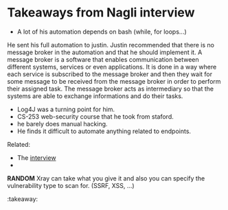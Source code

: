 # Takeaways from Nagli interview 

- A lot of his automation depends on bash (while, for loops...) 
  
He sent his full automation to justin. Justin recommended that there is no message broker in the automation and that he should implement it. A message broker is a software that enables communication between different systems, services or even applications. It is done in a way where each service is subscribed to the message broker and then they wait for some message to be received from the message broker in order to perform their assigned task. The message broker acts as intermediary so that the systems are able to exchange informations and do their tasks.

- Log4J was a turning point for him.
- CS-253 web-security course that he took from staford.
- he barely does manual hacking.
- He finds it difficult to automate anything related to endpoints.




Related:

- The [interview](https://youtu.be/P1prvdlP-jk) 
- 

**RANDOM** Xray can take what you give it and also you can specify the vulnerability type to scan for. (SSRF, XSS, ...)


:takeaway:
